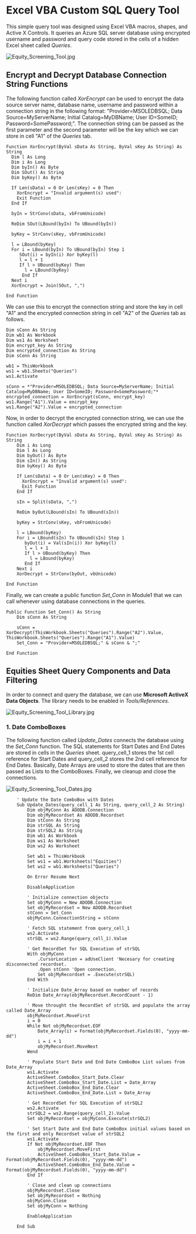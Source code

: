 # Excel VBA Custom SQL Query Tool

This simple query tool was designed using Excel VBA macros, shapes, and Active X Controls. It queries an Azure SQL server database using encrypted username and password and query code stored in the cells of a hidden Excel sheet called *Queries*.

![Equity_Screening_Tool.jpg](https://github.com/danvuk567/Excel_VBA-Custom-SQL-Query-Tool/blob/main/images/Equity_Screening_Tool.jpg?raw=true)

## Encrypt and Decrypt Database Connection String Functions

The following function called *XorEncrypt* can be used to encrypt the data source server name, database name, username and password within a connection string in the following format: "Provider=MSOLEDBSQL; Data Source=MyServerName; Initial Catalog=MyDBName; User ID=SomeID; Password=SomePassword;". The connection string can be passed as the first parameter and the second parameter will be the key which we can store in cell "A1" of the *Queries* tab.

    Function XorEncrypt(ByVal sData As String, ByVal sKey As String) As String
      Dim l As Long 
      Dim i As Long 
      Dim byIn() As Byte 
      Dim SOut() As String 
      Dim byKey() As Byte
      
      If Len(sData) = 0 Or Len(sKey) = 0 Then 
        XorEncrypt = "Invalid argument(s) used": 
        Exit Function
      End If
      
      byIn = StrConv(sData, vbFromUnicode)
      
      ReDim SOut(LBound(byIn) To UBound(byIn))
      
      byKey = StrConv(sKey, vbFromUnicode)
      
      l = LBound(byKey)
      For i = LBound(byIn) To UBound(byIn) Step 1
         SOut(i) = byIn(i) Xor byKey(l)
         l = l + 1
         If l > UBound(byKey) Then 
           l = LBound(byKey)
          End If
      Next i
      XorEncrypt = Join(SOut, ",")
      
    End Function

We can use this to encrypt the connection string and store the key in cell "A1" and the encrypted connection string in cell "A2" of the *Queries* tab as follows.

    Dim sConn As String
    Dim wb1 As Workbook
    Dim ws1 As Worksheet
    Dim encrypt_key As String
    Dim encrypted_connection As String
    Dim sConn As String
 
    wb1 = ThisWorkbook
    ws1 = wb1.Sheets("Queries")
    ws1.Activate

    sConn = *"Provider=MSOLEDBSQL; Data Source=MyServerName; Initial Catalog=MyDBName; User ID=SomeID; Password=SomePassword;"*
    encrypted_connection = XorEncrypt(sConn, encrypt_key)
    ws1.Range("A1").Value = encrypt_key
    ws1.Range("A2").Value = encrypted_connection

Now, in order to decrypt the encrypted connection string, we can use the function called *XorDecrypt* which passes the encrypted string and the key.

    Function XorDecrypt(ByVal sData As String, ByVal sKey As String) As String
        Dim i As Long 
        Dim l As Long
        Dim byOut() As Byte
        Dim sIn() As String
        Dim byKey() As Byte
        
        If Len(sData) = 0 Or Len(sKey) = 0 Then 
          XorEncrypt = "Invalid argument(s) used": 
          Exit Function
        End If
        
        sIn = Split(sData, ",")
        
        ReDim byOut(LBound(sIn) To UBound(sIn))
        
        byKey = StrConv(sKey, vbFromUnicode)
        
        l = LBound(byKey)
        For i = LBound(sIn) To UBound(sIn) Step 1
           byOut(i) = Val(sIn(i)) Xor byKey(l)
           l = l + 1
           If l > UBound(byKey) Then 
             l = LBound(byKey)
           End If
        Next i
        XorDecrypt = StrConv(byOut, vbUnicode)
        
    End Function

Finally, we can create a public function *Set_Conn* in Module1 that we can call whenever using database connections in the queries.

    Public Function Set_Conn() As String
        Dim sConn As String
    
        sConn = XorDecrypt(ThisWorkbook.Sheets("Queries").Range("A2").Value, ThisWorkbook.Sheets("Queries").Range("A1").Value)
        Set_Conn = "Provider=MSOLEDBSQL;" & sConn & ";"
    
    End Function


## Equities Sheet Query Components and Data Filtering

In order to connect and query the database, we can use **Microsoft ActiveX Data Objects**. The library needs to be enabled in *Tools/References*.

![Equity_Screening_Tool_Library.jpg](https://github.com/danvuk567/Excel_VBA-Custom-SQL-Query-Tool/blob/main/images/Equity_Screening_Tool_Library.jpg?raw=true)

### 1. Date ComboBoxes

The following function called *Update_Dates* connects the database using the *Set_Conn* function. The SQL statements for Start Dates and End Dates are stored in cells in the *Queries* sheet. query_cell_1 stores the 1st cell reference for Start Dates and query_cell_2 stores the 2nd cell reference for End Dates. Basically, Date Arrays are used to store the dates that are then passed as Lists to the ComboBoxes. Finally, we cleanup and close the connections.

![Equity_Screening_Tool_Dates.jpg](https://github.com/danvuk567/Excel_VBA-Custom-SQL-Query-Tool/blob/main/images/Equity_Screening_Tool_Dates.jpg?raw=true)

        ' Update the Date ComboBox with Dates
        Sub Update_Dates(query_cell_1 As String, query_cell_2 As String)
            Dim objMyConn As ADODB.Connection
            Dim objMyRecordset As ADODB.Recordset
            Dim stConn As String
            Dim strSQL As String
            Dim strSQL2 As String
            Dim wb1 As Workbook
            Dim ws1 As Worksheet
            Dim ws2 As Worksheet

            Set wb1 = ThisWorkbook
            Set ws1 = wb1.Worksheets("Equities")
            Set ws2 = wb1.Worksheets("Queries")
    
            On Error Resume Next
    
            DisableApplication
    
            ' Initialize connection objects
            Set objMyConn = New ADODB.Connection
            Set objMyRecordset = New ADODB.Recordset
            stConn = Set_Conn
            objMyConn.ConnectionString = stConn
    
            ' Fetch SQL statement from query_cell_1
            ws2.Activate
            strSQL = ws2.Range(query_cell_1).Value

            ' Get RecordSet for SQL Execution of strSQL
            With objMyConn
                .CursorLocation = adUseClient 'Necesary for creating disconnected recordset.
                .Open stConn 'Open connection.
                Set objMyRecordset = .Execute(strSQL)
            End With
    
            ' Initialize Date_Array based on number of records
            ReDim Date_Array(objMyRecordset.RecordCount - 1)
    
            ' Move throught the RecordSet of strSQL and populate the array called Date_Array
            objMyRecordset.MoveFirst
            i = 0
            While Not objMyRecordset.EOF
                Date_Array(i) = Format(objMyRecordset.Fields(0), "yyyy-mm-dd")
                i = i + 1
                objMyRecordset.MoveNext
            Wend
    
            ' Populate Start Date and End Date ComboBox List values from Date_Array
            ws1.Activate
            ActiveSheet.ComboBox_Start_Date.Clear
            ActiveSheet.ComboBox_Start_Date.List = Date_Array
            ActiveSheet.ComboBox_End_Date.Clear
            ActiveSheet.ComboBox_End_Date.List = Date_Array
    
            ' Get RecordSet for SQL Execution of strSQL2
            ws2.Activate
            strSQL2 = ws2.Range(query_cell_2).Value
            Set objMyRecordset = objMyConn.Execute(strSQL2)
    
            ' Set Start Date and End Date ComboBox initial values based on the first and only Recordset value of strSQL2
            ws1.Activate
            If Not objMyRecordset.EOF Then
                objMyRecordset.MoveFirst
                ActiveSheet.ComboBox_Start_Date.Value = Format(objMyRecordset.Fields(0), "yyyy-mm-dd")
                ActiveSheet.ComboBox_End_Date.Value = Format(objMyRecordset.Fields(0), "yyyy-mm-dd")
            End If
    
            ' Close and clean up connections
            objMyRecordset.Close
            Set objMyRecordset = Nothing
            objMyConn.Close
            Set objMyConn = Nothing
    
            EnableApplication
    
        End Sub

